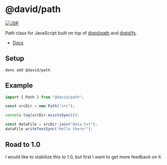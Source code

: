# @david/path

[![JSR](https://jsr.io/badges/@david/path)](https://jsr.io/@david/path)

Path class for JavaScript built on top of [@std/path](https://jsr.io/@std/path)
and [@std/fs](https://jsr.io/@std/fs).

- [Docs](https://jsr.io/@david/path/doc/~/Path)

## Setup

```
deno add @david/path
```

## Example

```ts
import { Path } from "@david/path";

const srcDir = new Path("src");

console.log(srcDir.existsSync());

const dataFile = srcDir.join("data.txt");
dataFile.writeTextSync("Hello there!");
```

## Road to 1.0

I would like to stabilize this to 1.0, but first I want to get more feedback on
it.
